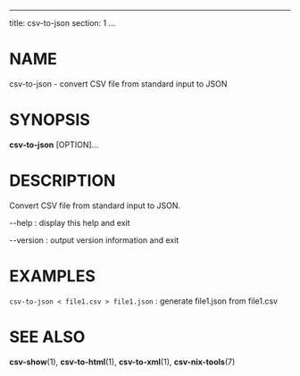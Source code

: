 <!--
SPDX-License-Identifier: BSD-3-Clause
Copyright 2020, Marcin Ślusarz <marcin.slusarz@gmail.com>
-->

---
title: csv-to-json
section: 1
...

# NAME #

csv-to-json - convert CSV file from standard input to JSON

# SYNOPSIS #

**csv-to-json** [OPTION]...

# DESCRIPTION #

Convert CSV file from standard input to JSON.

\--help
:   display this help and exit

\--version
:   output version information and exit

# EXAMPLES #

`csv-to-json < file1.csv > file1.json`
:   generate file1.json from file1.csv

# SEE ALSO #

**csv-show**(1), **csv-to-html**(1), **csv-to-xml**(1), **csv-nix-tools**(7)
